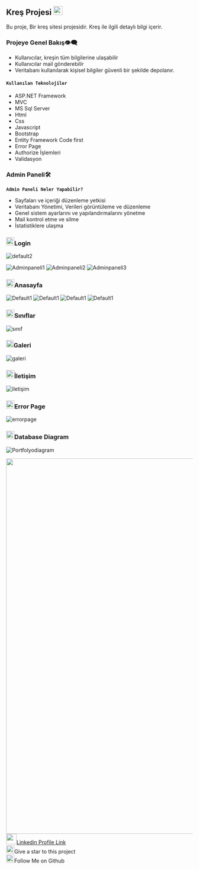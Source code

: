 ## Kreş Projesi <img src="https://user-images.githubusercontent.com/74038190/212284087-bbe7e430-757e-4901-90bf-4cd2ce3e1852.gif" width="24" height="24" />
Bu proje, Bir kreş sitesi projesidir. Kreş ile ilgili detaylı bilgi içerir.
### Projeye Genel Bakış👁️‍🗨️
- Kullanıcılar, kreşin tüm bilgilerine ulaşabilir
- Kullanıcılar mail gönderebilir
- Veritabanı kullanılarak kişisel bilgiler güvenli bir şekilde depolanır.
#### **`Kullanılan Teknolojiler`**
+ ASP.NET Framework
+ MVC
+ MS Sql Server
+ Html
+ Css
+ Javascript
+ Bootstrap
+ Entity Framework Code first
+ Error Page
+ Authorize İşlemleri
+ Validasyon
### Admin Paneli🛠️
**`Admin Paneli Neler Yapabilir?`**
- Sayfaları ve içeriği düzenleme yetkisi
- Veritabanı Yönetimi, Verileri görüntüleme ve düzenleme
- Genel sistem ayarlarını ve yapılandırmalarını yönetme
- Mail kontrol etme ve silme
- İstatistiklere ulaşma

### <img width="22" height="22" src="https://github.com/Nesibe93/KidKinder/assets/125722258/109dce6f-55d0-4780-9520-f7f0bd2473de" alt="code"/>Login
![default2](https://github.com/Nesibe93/KidKinder/assets/125722258/33923293-0f45-4a1d-8e37-4a814308abfb)

![Adminpaneli1](https://github.com/Nesibe93/KidKinder/assets/125722258/e7aa1a03-cbdf-43f9-a07f-22879e9cc890)
![Adminpaneli2](https://github.com/Nesibe93/KidKinder/assets/125722258/0577760d-a7f0-4226-b0e1-97ef69862a82)
![Adminpaneli3](https://github.com/Nesibe93/KidKinder/assets/125722258/3b50941c-da78-4a5e-87e4-d837df97dd29)

### <img width="22" height="22" src="https://img.icons8.com/external-flaticons-lineal-color-flat-icons/64/external-home-resume-flaticons-lineal-color-flat-icons.png" alt="external-home-resume-flaticons-lineal-color-flat-icons"/>Anasayfa
![Default1](https://github.com/Nesibe93/KidKinder/assets/125722258/f7fcd614-bc3d-4559-83bc-f1a90c9aa554)
![Default1](https://github.com/Nesibe93/KidKinder/assets/125722258/79b8adea-8935-45d6-8a88-24d2e2be9a26)
![Default1](https://github.com/Nesibe93/KidKinder/assets/125722258/daf064e5-0422-4180-aef9-f05e34b70b92)
![Default1](https://github.com/Nesibe93/KidKinder/assets/125722258/7d936c5e-1119-41bf-9f53-d6e477b32f07)


### <img width="22" height="22" src="https://github.com/Nesibe93/KidKinder/assets/125722258/8d32232a-013d-4e59-a899-d048e709926c" alt="code"/>Sınıflar
![sınıf](https://github.com/Nesibe93/KidKinder/assets/125722258/77c33820-6079-4f15-8f0e-8fee3cc3c95b)


### <img width="20" height="20" src="https://github.com/Nesibe93/KidKinder/assets/125722258/2321e6db-5549-4c3a-b5df-7372863a40a7" alt="diploma"/>Galeri
![galeri](https://github.com/Nesibe93/KidKinder/assets/125722258/1d3aa0e8-7f5a-4f7b-a100-4ef7df4ded75)


### <img width="22" height="22" src="https://github.com/Nesibe93/MvcCV/assets/125722258/20e3a820-f95b-41d4-9a11-ea97ff9047f5"/>İletişim
![iletişim](https://github.com/Nesibe93/KidKinder/assets/125722258/a190e8a7-ffa9-42c4-a22b-d6eae32d9571)

### <img width="22" height="22" src="https://github.com/Nesibe93/KidKinder/assets/125722258/ea16dcf5-ba5a-4c46-9561-8522b34cc931"/>Error Page
![errorpage](https://github.com/Nesibe93/KidKinder/assets/125722258/afc373f1-67b7-41b3-a911-2f9bb9372832)


### <img width="22" height="22" src="https://github.com/Nesibe93/MeyawoPortfolio/assets/125722258/2f304682-903d-46db-9215-03a0f3f9a7d5"/>Database Diagram
![Portfolyodiagram](https://github.com/Nesibe93/KidKinder/assets/125722258/0e40dcc2-df28-487d-aaa9-85e6ed9403e0)






<img src="https://user-images.githubusercontent.com/74038190/212284115-f47cd8ff-2ffb-4b04-b5bf-4d1c14c0247f.gif" width="1012"><br>
<img src="https://user-images.githubusercontent.com/74038190/235294012-0a55e343-37ad-4b0f-924f-c8431d9d2483.gif" width="28" height="28"/>[Linkedin Profile Link](https://www.linkedin.com/in/nesibekosanoglu/)<br>
<img src="https://raw.githubusercontent.com/Tarikul-Islam-Anik/Microsoft-Teams-Animated-Emojis/master/Emojis/Travel%20and%20places/Star.png" width="22" height="22" />Give a star to this project<br>
<img src="https://raw.githubusercontent.com/Tarikul-Islam-Anik/Microsoft-Teams-Animated-Emojis/master/Emojis/Hand%20gestures/Folded%20Hands%20Light%20Skin%20Tone.png" width="22" height="22" />Follow Me on Github
